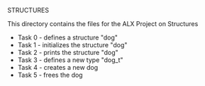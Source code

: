 STRUCTURES

This directory contains the files for the ALX Project on Structures
* Task 0 - defines a structure "dog"
* Task 1 - initializes the structure "dog"
* Task 2 - prints the structure "dog"
* Task 3 - defines a new type "dog_t"
* Task 4 - creates a new dog
* Task 5 - frees the dog

